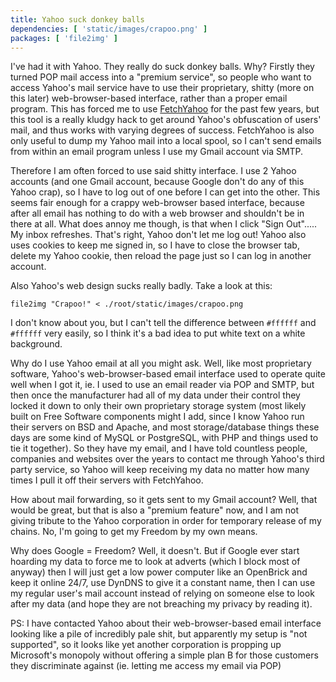 ```yaml
---
title: Yahoo suck donkey balls
dependencies: [ 'static/images/crapoo.png' ]
packages: [ 'file2img' ]
---
```

I've had it with Yahoo. They really do suck donkey balls. Why? Firstly they turned POP mail access into a "premium service", so people who want to access Yahoo's mail service have to use their proprietary, shitty (more on this later) web-browser-based interface, rather than a proper email program. This has forced me to use [FetchYahoo](http://fetchyahoo.sf.net) for the past few years, but this tool is a really kludgy hack to get around Yahoo's obfuscation of users' mail, and thus works with varying degrees of success. FetchYahoo is also only useful to dump my Yahoo mail into a local spool, so I can't send emails from within an email program unless I use my Gmail account via SMTP.

Therefore I am often forced to use said shitty interface. I use 2 Yahoo accounts (and one Gmail account, because Google don't do any of this Yahoo crap), so I have to log out of one before I can get into the other. This seems fair enough for a crappy web-browser based interface, because after all email has nothing to do with a web browser and shouldn't be in there at all. What does annoy me though, is that when I click "Sign Out"..... My inbox refreshes. That's right, Yahoo don't let me log out! Yahoo also uses cookies to keep me signed in, so I have to close the browser tab, delete my Yahoo cookie, then reload the page just so I can log in another account.

Also Yahoo's web design sucks really badly. Take a look at this:

```{.unwrap pipe="sh | pandoc -t json"}
file2img "Crapoo!" < ./root/static/images/crapoo.png
```

I don't know about you, but I can't tell the difference between `#ffffff` and `#ffffff` very easily, so I think it's a bad idea to put white text on a white background.

Why do I use Yahoo email at all you might ask. Well, like most proprietary software, Yahoo's web-browser-based email interface used to operate quite well when I got it, ie. I used to use an email reader via POP and SMTP, but then once the manufacturer had all of my data under their control they locked it down to only their own proprietary storage system (most likely built on Free Software components might I add, since I know Yahoo run their servers on BSD and Apache, and most storage/database things these days are some kind of MySQL or PostgreSQL, with PHP and things used to tie it together). So they have my email, and I have told countless people, companies and websites over the years to contact me through Yahoo's third party service, so Yahoo will keep receiving my data no matter how many times I pull it off their servers with FetchYahoo.

How about mail forwarding, so it gets sent to my Gmail account? Well, that would be great, but that is also a "premium feature" now, and I am not giving tribute to the Yahoo corporation in order for temporary release of my chains. No, I'm going to get my Freedom by my own means.

Why does Google = Freedom? Well, it doesn't. But if Google ever start hoarding my data to force me to look at adverts (which I block most of anyway) then I will just get a low power computer like an OpenBrick and keep it online 24/7, use DynDNS to give it a constant name, then I can use my regular user's mail account instead of relying on someone else to look after my data (and hope they are not breaching my privacy by reading it).

PS: I have contacted Yahoo about their web-browser-based email interface looking like a pile of incredibly pale shit, but apparently my setup is "not supported", so it looks like yet another corporation is propping up Microsoft's monopoly without offering a simple plan B for those customers they discriminate against (ie. letting me access my email via POP)
